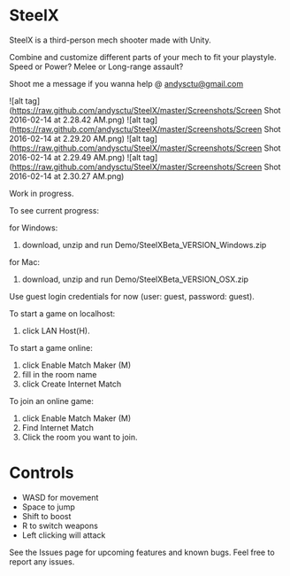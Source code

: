 # SteelX

SteelX is a third-person mech shooter made with Unity.

Combine and customize different parts of your mech to fit your playstyle.
Speed or Power?
Melee or Long-range assault?

Shoot me a message if you wanna help @ andysctu@gmail.com

![alt tag](https://raw.github.com/andysctu/SteelX/master/Screenshots/Screen Shot 2016-02-14 at 2.28.42 AM.png)
![alt tag](https://raw.github.com/andysctu/SteelX/master/Screenshots/Screen Shot 2016-02-14 at 2.29.20 AM.png)
![alt tag](https://raw.github.com/andysctu/SteelX/master/Screenshots/Screen Shot 2016-02-14 at 2.29.49 AM.png)
![alt tag](https://raw.github.com/andysctu/SteelX/master/Screenshots/Screen Shot 2016-02-14 at 2.30.27 AM.png)

Work in progress.

To see current progress:

for Windows:

  1. download, unzip and run Demo/SteelXBeta_VERSION_Windows.zip

for Mac:

  1. download, unzip and run Demo/SteelXBeta_VERSION_OSX.zip

Use guest login credentials for now (user: guest, password: guest).

To start a game on localhost:
  1. click LAN Host(H). 

To start a game online:
  1. click Enable Match Maker (M)
  2. fill in the room name
  3. click Create Internet Match

To join an online game:
  1. click Enable Match Maker (M)
  2. Find Internet Match
  3. Click the room you want to join.

# Controls
  * WASD for movement
  * Space to jump
  * Shift to boost
  * R to switch weapons
  * Left clicking will attack

See the Issues page for upcoming features and known bugs. Feel free to report any issues.

